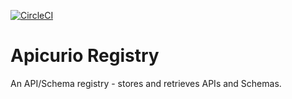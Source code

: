 [![CircleCI](https://circleci.com/gh/Apicurio/apicurio-registry.svg?style=svg)](https://circleci.com/gh/Apicurio/apicurio-registry)

# Apicurio Registry
An API/Schema registry - stores and retrieves APIs and Schemas.
